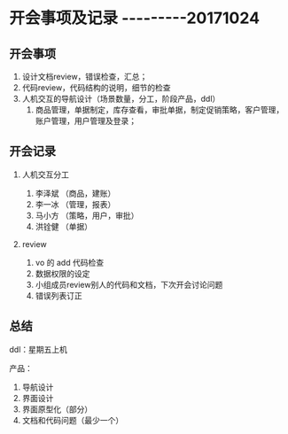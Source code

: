 # 开会事项及记录 ---------20171024 #

## 开会事项 ##
1. 设计文档review，错误检查，汇总；
2. 代码review，代码结构的说明，细节的检查
3. 人机交互的导航设计（场景数量，分工，阶段产品，ddl）
	1. 商品管理，单据制定，库存查看，审批单据，制定促销策略，客户管理，账户管理，用户管理及登录；


## 开会记录 ##



1. 人机交互分工
	1. 李泽斌 （商品，建账）
	2. 李一冰 （管理，报表）
	3. 马小方 （策略，用户，审批）
	4. 洪铨健 （单据）


2. review
	1. vo 的 add 代码检查
	2. 数据权限的设定
	3. 小组成员review别人的代码和文档，下次开会讨论问题
	4. 错误列表订正


## 总结 ##

ddl：星期五上机

产品： 

1. 导航设计
2. 界面设计
3. 界面原型化（部分）
4. 文档和代码问题（最少一个）
